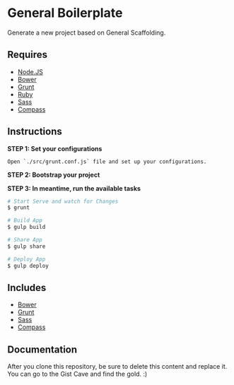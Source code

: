 # General Boilerplate

Generate a new project based on General Scaffolding.


## Requires

- [Node.JS](http://nodejs.org/)
- [Bower](http://bower.io)
- [Grunt](http://gruntjs.com)
- [Ruby](https://www.ruby-lang.org/pt/)
- [Sass](http://sass-lang.com/)
- [Compass](http://compass-style.org/)


## Instructions

**STEP 1: Set your configurations**

```
Open `./src/grunt.conf.js` file and set up your configurations.
```

**STEP 2: Bootstrap your project**

**STEP 3: In meantime, run the available tasks**

```bash
# Start Serve and watch for Changes
$ grunt

# Build App
$ gulp build

# Share App
$ gulp share

# Deploy App
$ gulp deploy
```


## Includes
- [Bower](http://bower.io)
- [Grunt](http://gruntjs.com)
- [Sass](http://sass-lang.com/)
- [Compass](http://compass-style.org/)


## Documentation

After you clone this repository, be sure to delete this content and replace it.
You can go to the Gist Cave and find the gold. :)
